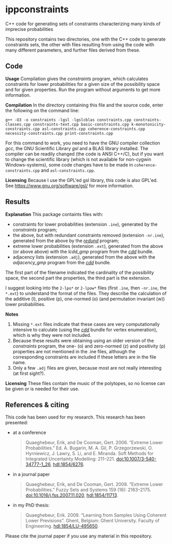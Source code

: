 ippconstraints
==============

C++ code for generating sets of constraints characterizing many kinds of imprecise probabilities


This repository contains two directories, one with the C++ code to generate constraints sets, the other with files resulting from using the code with many different parameters, and further files derived from these.


Code
----

**Usage** Compilation gives the *constraints* program, which calculates constraints for lower probabilities for a given size of the possibility space and for given properties.
Run the program without arguments to get more information.

**Compilation** In the directory containing this file and the source code, enter the following on the command line:

    g++ -O3 -o constraints -lgsl -lgslcblas constraints.cpp constraints-classes.cpp constraints-text.cpp basic-constraints.cpp k-monotonicity-constraints.cpp asl-constraints.cpp coherence-constraints.cpp necessity-constraints.cpp print-constraints.cpp

For this command to work, you need to have the GNU compiler collection *gcc*, the GNU Scientific Library *gsl* and a BLAS library installed.
The compiler can be readily changed (the code is ANSI C++/C), but if you want to change the scientific library (which is not available for non-cygwin Windows-systems), some code changes have to be made in `coherence-constraints.cpp` and `asl-constraints.cpp`.

**Licensing** Because I use the GPL'ed gsl library, this code is also GPL'ed.
See https://www.gnu.org/software/gsl/ for more information.


Results
-------

**Explanation** This package containts files with:
  - constraints for lower probabilities (extension `.ine`), generated by the *constraints* program;
  - the above, but with redundant constraints removed (extension `-nr.ine`), generated from the above by the [*redund*][lrs] program;
  - extreme lower probabilities (extension `.ext`), generated from the above (or above above) with the *lcdd_gmp* program from the [*cdd*][cdd] bundle.
  - adjacency lists (extension `.adj`), generated from the above with the *adjacency_gmp* program from the [*cdd*][cdd]  bundle.

The first part of the filename indicated the cardinality of the possibility space, the second part the properties, the third part is the extension.

I suggest looking into the `2-lpo*` or `2-lpow*` files (first `.ine`, then `-nr.ine`, the `*.ext`) to understand the format of the files.
They describe the calculation of the additive (l), positive (p), one-normed (o) (and permutation invariant (w)) lower probabilities.

**Notes**
  1. Missing `*.ext` files indicate that these cases are very computationally intensive to calculate (using the [*cdd*][cdd] bundle for vertex enumeration), which is why they were not included.
  2. Because these results were obtaining using an older version of the *constraints* program, the one- (o) and zero-normed (z) and positivity (p) properties are not mentioned in the .ine files, although the corresponding constraints are included if these letters are in the file name.
  3. Only a few `.adj` files are given, because most are not really interesting (at first sight?).

**Licensing** These files contain the music of the polytopes, so no license can be given or is needed for their use.

[lrs]: http://cgm.cs.mcgill.ca/~avis/C/lrs.html
[cdd]: http://www.inf.ethz.ch/personal/fukudak/cdd_home/


References & citing
-------------------

This code has been used for my research. This research has been presented:
  - at a conference
    > Quaeghebeur, Erik, and De Cooman, Gert. 2006. 
    > “Extreme Lower Probabilities.”
    > Ed. A. Bugarin, M. A. Gil, P. Grzegorzewski, O. Hyrniewicz, J. Lawry, S. Li, and E. Miranda. 
    > Soft Methods for Integrated Uncertainty Modelling: 211–221.
    > [doi:10.1007/3-540-34777-1_26](http://dx.doi.org/10.1007/3-540-34777-1_26), 
    > [hdl:1854/6276](http://hdl.handle.net/1854/6276).

  - in a journal paper
    > Quaeghebeur, Erik, and De Cooman, Gert. 2008. 
    > “Extreme Lower Probabilities.”
    > Fuzzy Sets and Systems 159 (16): 2163–2175.
    > [doi:10.1016/j.fss.2007.11.020](10.1016/j.fss.2007.11.020),
    > [hdl:1854/11713](http://hdl.handle.net/1854/11713).

  - in my PhD thesis:
    > Quaeghebeur, Erik. 2009.
    > “Learning from Samples Using Coherent Lower Previsions”. 
    > Ghent, Belgium: Ghent University. Faculty of Engineering.
    > [hdl:1854/LU-495650](http://hdl.handle.net/1854/LU-495650).

Please cite the journal paper if you use any material in this repository.
